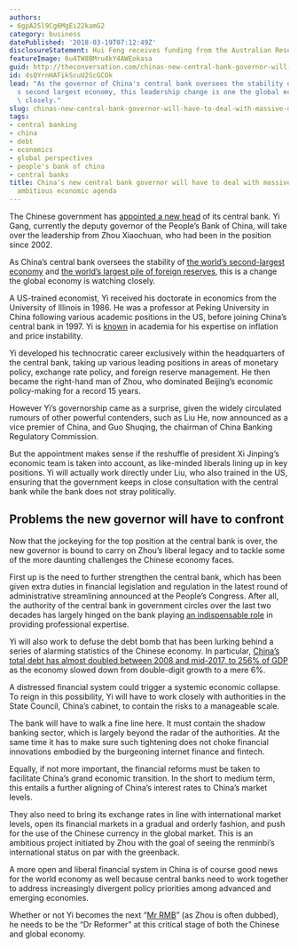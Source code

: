 ```yaml
---
authors:
- 6gpA2Sl9Cg6MgEi22kamG2
category: business
datePublished: '2018-03-19T07:12:49Z'
disclosureStatement: Hui Feng receives funding from the Australian Research Council.
featureImage: 6u4TW8BMru4kY4AWEokasa
guid: http://theconversation.com/chinas-new-central-bank-governor-will-have-to-deal-with-massive-debt-and-an-ambitious-economic-agenda-93572
id: 4sQYrnHAFikScuU2ScGCOk
lead: "As the governor of China's central bank oversees the stability of the world\u2019\
  s second largest economy, this leadership change is one the global economy is watching\
  \ closely."
slug: chinas-new-central-bank-governor-will-have-to-deal-with-massive-debt-and-an-ambitious-economic-agenda
tags:
- central banking
- china
- debt
- economics
- global perspectives
- people's bank of china
- central banks
title: China's new central bank governor will have to deal with massive debt and an
  ambitious economic agenda
---
```

The Chinese government has [appointed a new head](http://www.xinhuanet.com/english/2018-03/19/c_137049460.htm) of its central bank. Yi Gang, currently the deputy governor of the People’s Bank of China, will take over the leadership from Zhou Xiaochuan, who had been in the position since 2002. 

As China’s central bank oversees the stability of [the world’s second-largest economy](https://www.theguardian.com/business/2011/feb/14/china-second-largest-economy) and [the world’s largest pile of foreign reserves](https://www.reuters.com/article/us-china-economy-forex-reserves/china-december-forex-reserves-rise-to-3-14-trillion-highest-since-september-2016-idUSKBN1EW061), this is a change the global economy is watching closely.

A US-trained economist, Yi received his doctorate in economics from the University of Illinois in 1986. He was a professor at Peking University in China following various academic positions in the US, before joining China’s central bank in 1997. Yi is [known](http://www.chinavitae.com/biography/Yi_Gang/bio) in academia for his expertise on inflation and price instability.


Yi developed his technocratic career exclusively within the headquarters of the central bank, taking up various leading positions in areas of monetary policy, exchange rate policy, and foreign reserve management. He then became the right-hand man of Zhou, who dominated Beijing’s economic policy-making for a record 15 years.

However Yi’s governorship came as a surprise, given the widely circulated rumours of other powerful contenders, such as Liu He, now announced as a vice premier of China, and Guo Shuqing, the chairman of China Banking Regulatory Commission. 

But the appointment makes sense if the reshuffle of president Xi Jinping’s economic team is taken into account, as like-minded liberals lining up in key positions. Yi will actually work directly under Liu, who also trained in the US, ensuring that the government keeps in close consultation with the central bank while the bank does not stray politically.

## Problems the new governor will have to confront

Now that the jockeying for the top position at the central bank is over, the new governor is bound to carry on Zhou’s liberal legacy and to tackle some of the more daunting challenges the Chinese economy faces. 

First up is the need to further strengthen the central bank, which has been given extra duties in financial legislation and regulation in the latest round of administrative streamlining announced at the People’s Congress. After all, the authority of the central bank in government circles over the last two decades has largely hinged on the bank playing [an indispensable role](https://www.jstor.org/stable/j.ctt32b6cv) in providing professional expertise.


Yi will also work to defuse the debt bomb that has been lurking behind a series of alarming statistics of the Chinese economy. In particular, [China’s total debt has almost doubled between 2008 and mid-2017, to 256% of GDP](https://www.bloomberg.com/news/articles/2018-02-08/sizing-up-china-s-debt-bubble-bloomberg-economics) as the economy slowed down from double-digit growth to a mere 6%. 

A distressed financial system could trigger a systemic economic collapse. To reign in this possibility, Yi will have to work closely with authorities in the State Council, China’s cabinet, to contain the risks to a manageable scale. 

The bank will have to walk a fine line here. It must contain the shadow banking sector, which is largely beyond the radar of the authorities. At the same time it has to make sure such tightening does not choke financial innovations embodied by the burgeoning internet finance and fintech.

Equally, if not more important, the financial reforms must be taken to facilitate China’s grand economic transition. In the short to medium term, this entails a further aligning of China’s interest rates to China’s market levels.

They also need to bring its exchange rates in line with international market levels, open its financial markets in a gradual and orderly fashion, and push for the use of the Chinese currency in the global market. This is an ambitious project initiated by Zhou with the goal of seeing the renminbi’s international status on par with the greenback.

A more open and liberal financial system in China is of course good news for the world economy as well because central banks need to work together to address increasingly divergent policy priorities among advanced and emerging economies. 

Whether or not Yi becomes the next “[Mr RMB](http://english.cctv.com/program/bizchina/20090930/101615.shtml)” (as Zhou is often dubbed), he needs to be the “Dr Reformer” at this critical stage of both the Chinese and global economy.